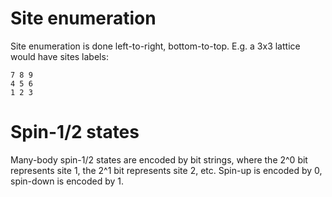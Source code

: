 # Site enumeration

Site enumeration is done left-to-right, bottom-to-top. E.g. a 3x3 lattice would have sites labels:

```
7 8 9
4 5 6
1 2 3
```

# Spin-1/2 states

Many-body spin-1/2 states are encoded by bit strings, where the 2^0 bit represents site 1, the 2^1 bit represents site 2, etc. Spin-up is encoded by 0, spin-down is encoded by 1.